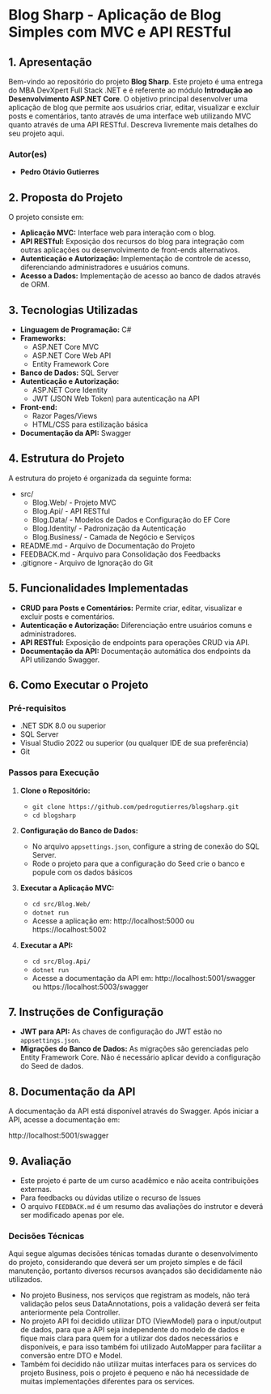 # **Blog Sharp - Aplicação de Blog Simples com MVC e API RESTful**

## **1. Apresentação**

Bem-vindo ao repositório do projeto **Blog Sharp**. Este projeto é uma entrega do MBA DevXpert Full Stack .NET e é referente ao módulo **Introdução ao Desenvolvimento ASP.NET Core**.
O objetivo principal desenvolver uma aplicação de blog que permite aos usuários criar, editar, visualizar e excluir posts e comentários, tanto através de uma interface web utilizando MVC quanto através de uma API RESTful.
Descreva livremente mais detalhes do seu projeto aqui.

### **Autor(es)**
- **Pedro Otávio Gutierres**

## **2. Proposta do Projeto**

O projeto consiste em:

- **Aplicação MVC:** Interface web para interação com o blog.
- **API RESTful:** Exposição dos recursos do blog para integração com outras aplicações ou desenvolvimento de front-ends alternativos.
- **Autenticação e Autorização:** Implementação de controle de acesso, diferenciando administradores e usuários comuns.
- **Acesso a Dados:** Implementação de acesso ao banco de dados através de ORM.

## **3. Tecnologias Utilizadas**

- **Linguagem de Programação:** C#
- **Frameworks:**
  - ASP.NET Core MVC
  - ASP.NET Core Web API
  - Entity Framework Core
- **Banco de Dados:** SQL Server
- **Autenticação e Autorização:**
  - ASP.NET Core Identity
  - JWT (JSON Web Token) para autenticação na API
- **Front-end:**
  - Razor Pages/Views
  - HTML/CSS para estilização básica
- **Documentação da API:** Swagger

## **4. Estrutura do Projeto**

A estrutura do projeto é organizada da seguinte forma:

- src/
  - Blog.Web/ - Projeto MVC
  - Blog.Api/ - API RESTful
  - Blog.Data/ - Modelos de Dados e Configuração do EF Core
  - Blog.Identity/ - Padronização da Autenticação
  - Blog.Business/ - Camada de Negócio e Serviços
- README.md - Arquivo de Documentação do Projeto
- FEEDBACK.md - Arquivo para Consolidação dos Feedbacks
- .gitignore - Arquivo de Ignoração do Git

## **5. Funcionalidades Implementadas**

- **CRUD para Posts e Comentários:** Permite criar, editar, visualizar e excluir posts e comentários.
- **Autenticação e Autorização:** Diferenciação entre usuários comuns e administradores.
- **API RESTful:** Exposição de endpoints para operações CRUD via API.
- **Documentação da API:** Documentação automática dos endpoints da API utilizando Swagger.

## **6. Como Executar o Projeto**

### **Pré-requisitos**

- .NET SDK 8.0 ou superior
- SQL Server
- Visual Studio 2022 ou superior (ou qualquer IDE de sua preferência)
- Git

### **Passos para Execução**

1. **Clone o Repositório:**
   - `git clone https://github.com/pedrogutierres/blogsharp.git`
   - `cd blogsharp`

2. **Configuração do Banco de Dados:**
   - No arquivo `appsettings.json`, configure a string de conexão do SQL Server.
   - Rode o projeto para que a configuração do Seed crie o banco e popule com os dados básicos

3. **Executar a Aplicação MVC:**
   - `cd src/Blog.Web/`
   - `dotnet run`
   - Acesse a aplicação em: http://localhost:5000 ou https://localhost:5002

4. **Executar a API:**
   - `cd src/Blog.Api/`
   - `dotnet run`
   - Acesse a documentação da API em: http://localhost:5001/swagger ou https://localhost:5003/swagger

## **7. Instruções de Configuração**

- **JWT para API:** As chaves de configuração do JWT estão no `appsettings.json`.
- **Migrações do Banco de Dados:** As migrações são gerenciadas pelo Entity Framework Core. Não é necessário aplicar devido a configuração do Seed de dados.

## **8. Documentação da API**

A documentação da API está disponível através do Swagger. Após iniciar a API, acesse a documentação em:

http://localhost:5001/swagger

## **9. Avaliação**

- Este projeto é parte de um curso acadêmico e não aceita contribuições externas. 
- Para feedbacks ou dúvidas utilize o recurso de Issues
- O arquivo `FEEDBACK.md` é um resumo das avaliações do instrutor e deverá ser modificado apenas por ele.


### Decisões Técnicas

Aqui segue algumas decisões ténicas tomadas durante o desenvolvimento do projeto, considerando que deverá ser um projeto simples e de fácil manutenção, portanto diversos recursos avançados são decididamente não utilizados.

- No projeto Business, nos serviços que registram as models, não terá validação pelos seus DataAnnotations, pois a validação deverá ser feita anteriormente pela Controller.
- No projeto API foi decidido utilizar DTO (ViewModel) para o input/output de dados, para que a API seja independente do modelo de dados e fique mais clara para quem for a utilizar dos dados necessários e disponíveis, e para isso também foi utilizado AutoMapper para facilitar a conversão entre DTO e Model.
- Também foi decidido não utilizar muitas interfaces para os services do projeto Business, pois o projeto é pequeno e não há necessidade de muitas implementações diferentes para os services.